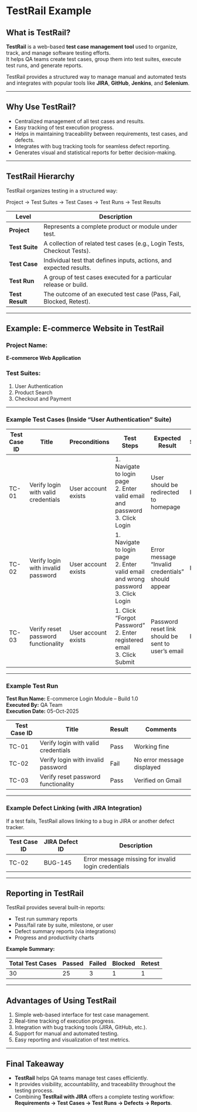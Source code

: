 # TestRail Example

## What is TestRail?

**TestRail** is a web-based **test case management tool** used to organize, track, and manage software testing efforts.  
It helps QA teams create test cases, group them into test suites, execute test runs, and generate reports.  

TestRail provides a structured way to manage manual and automated tests and integrates with popular tools like **JIRA**, **GitHub**, **Jenkins**, and **Selenium**.

---

## Why Use TestRail?

- Centralized management of all test cases and results.  
- Easy tracking of test execution progress.  
- Helps in maintaining traceability between requirements, test cases, and defects.  
- Integrates with bug tracking tools for seamless defect reporting.  
- Generates visual and statistical reports for better decision-making.  

---

## TestRail Hierarchy

TestRail organizes testing in a structured way:

Project → Test Suites → Test Cases → Test Runs → Test Results

| Level | Description |
|--------|-------------|
| **Project** | Represents a complete product or module under test. |
| **Test Suite** | A collection of related test cases (e.g., Login Tests, Checkout Tests). |
| **Test Case** | Individual test that defines inputs, actions, and expected results. |
| **Test Run** | A group of test cases executed for a particular release or build. |
| **Test Result** | The outcome of an executed test case (Pass, Fail, Blocked, Retest). |

---

## Example: E-commerce Website in TestRail

### Project Name:
**E-commerce Web Application**

### Test Suites:
1. User Authentication  
2. Product Search  
3. Checkout and Payment  

---

### Example Test Cases (Inside “User Authentication” Suite)

| Test Case ID | Title | Preconditions | Test Steps | Expected Result | Status |
|---------------|--------|----------------|-------------|-----------------|---------|
| TC-01 | Verify login with valid credentials | User account exists | 1. Navigate to login page <br> 2. Enter valid email and password <br> 3. Click Login | User should be redirected to homepage | Pass |
| TC-02 | Verify login with invalid password | User account exists | 1. Navigate to login page <br> 2. Enter valid email and wrong password <br> 3. Click Login | Error message “Invalid credentials” should appear | Fail |
| TC-03 | Verify reset password functionality | User account exists | 1. Click “Forgot Password” <br> 2. Enter registered email <br> 3. Click Submit | Password reset link should be sent to user’s email | Pass |

---

### Example Test Run

**Test Run Name:** E-commerce Login Module – Build 1.0  
**Executed By:** QA Team  
**Execution Date:** 05-Oct-2025  

| Test Case ID | Title | Result | Comments |
|---------------|--------|---------|-----------|
| TC-01 | Verify login with valid credentials | Pass | Working fine |
| TC-02 | Verify login with invalid password | Fail | No error message displayed |
| TC-03 | Verify reset password functionality | Pass | Verified on Gmail |

---

### Example Defect Linking (with JIRA Integration)

If a test fails, TestRail allows linking to a bug in JIRA or another defect tracker.

| Test Case ID | JIRA Defect ID | Description |
|---------------|----------------|-------------|
| TC-02 | BUG-145 | Error message missing for invalid login credentials |

---

## Reporting in TestRail

TestRail provides several built-in reports:
- Test run summary reports  
- Pass/fail rate by suite, milestone, or user  
- Defect summary reports (via integrations)  
- Progress and productivity charts  

**Example Summary:**

| Total Test Cases | Passed | Failed | Blocked | Retest |
|------------------|---------|--------|----------|--------|
| 30 | 25 | 3 | 1 | 1 |

---

## Advantages of Using TestRail

1. Simple web-based interface for test case management.  
2. Real-time tracking of execution progress.  
3. Integration with bug tracking tools (JIRA, GitHub, etc.).  
4. Support for manual and automated testing.  
5. Easy reporting and visualization of test metrics.  

---

## Final Takeaway

- **TestRail** helps QA teams manage test cases efficiently.  
- It provides visibility, accountability, and traceability throughout the testing process.  
- Combining **TestRail with JIRA** offers a complete testing workflow:  
  **Requirements → Test Cases → Test Runs → Defects → Reports**.  
